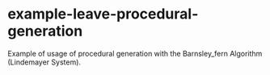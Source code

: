 # example-leave-procedural-generation
Example of usage of procedural generation with the Barnsley_fern Algorithm (Lindemayer System).
